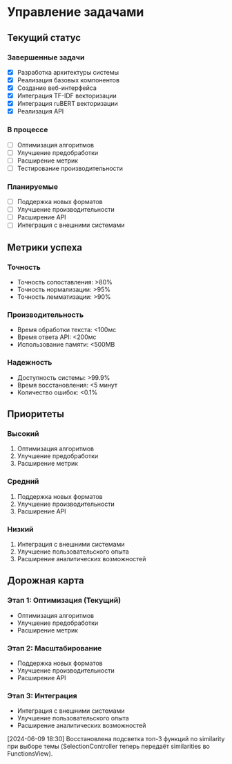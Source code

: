 # Управление задачами

## Текущий статус

### Завершенные задачи
- [x] Разработка архитектуры системы
- [x] Реализация базовых компонентов
- [x] Создание веб-интерфейса
- [x] Интеграция TF-IDF векторизации
- [x] Интеграция ruBERT векторизации
- [x] Реализация API

### В процессе
- [ ] Оптимизация алгоритмов
- [ ] Улучшение предобработки
- [ ] Расширение метрик
- [ ] Тестирование производительности

### Планируемые
- [ ] Поддержка новых форматов
- [ ] Улучшение производительности
- [ ] Расширение API
- [ ] Интеграция с внешними системами

## Метрики успеха

### Точность
- Точность сопоставления: >80%
- Точность нормализации: >95%
- Точность лемматизации: >90%

### Производительность
- Время обработки текста: <100мс
- Время ответа API: <200мс
- Использование памяти: <500MB

### Надежность
- Доступность системы: >99.9%
- Время восстановления: <5 минут
- Количество ошибок: <0.1%

## Приоритеты

### Высокий
1. Оптимизация алгоритмов
2. Улучшение предобработки
3. Расширение метрик

### Средний
1. Поддержка новых форматов
2. Улучшение производительности
3. Расширение API

### Низкий
1. Интеграция с внешними системами
2. Улучшение пользовательского опыта
3. Расширение аналитических возможностей

## Дорожная карта

### Этап 1: Оптимизация (Текущий)
- Оптимизация алгоритмов
- Улучшение предобработки
- Расширение метрик

### Этап 2: Масштабирование
- Поддержка новых форматов
- Улучшение производительности
- Расширение API

### Этап 3: Интеграция
- Интеграция с внешними системами
- Улучшение пользовательского опыта
- Расширение аналитических возможностей

[2024-06-09 18:30] Восстановлена подсветка топ-3 функций по similarity при выборе темы (SelectionController теперь передаёт similarities во FunctionsView).